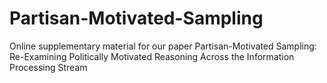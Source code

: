 # Partisan-Motivated-Sampling
Online supplementary material for our paper Partisan-Motivated Sampling: Re-Examining Politically Motivated Reasoning Across the Information Processing Stream
